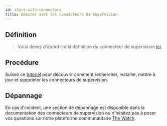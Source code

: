 ```yaml
---
id: start-with-connectors
title: Débuter avec les connecteurs de supervision
---
```


## Définition

> Vous devez d'abord lire la définition du connecteur de supervision [ici](../resources/glossary.md#plugin-pack).

## Procédure

Suivez ce [tutoriel](https://app.arcade.software/share/R93jqJ7xI4abpgn1yZTd) pour découvrir comment rechercher, installer, mettre à jour et supprimer les connecteurs de supervision.

## Dépannage

En cas d'incident, une section de dépannage est disponible dans la documentation des connecteurs de supervision ou n'hésitez pas à poser vos questions sur notre plateforme communautaire [The Watch](https://thewatch.centreon.com/).
